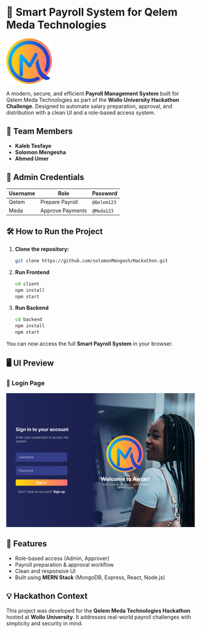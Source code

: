  
# 🚀 Smart Payroll System for Qelem Meda Technologies

![Qelem Meda Logo](assets/Qlogo.png)

A modern, secure, and efficient **Payroll Management System** built for Qelem Meda Technologies as part of the **Wollo University Hackathon Challenge**. Designed to automate salary preparation, approval, and distribution with a clean UI and a role-based access system.

## 👥 Team Members

- **Kaleb Tesfaye**  
- **Solomon Mengesha**  
- **Ahmed Umer**

## 🔐 Admin Credentials

| Username | Role                 | Password   |
|----------|----------------------|------------|
| Qelem    | Prepare Payroll      | `@Qelem123` |
| Meda     | Approve Payments     | `@Meda123` |

## 🛠️ How to Run the Project

1. **Clone the repository:**
   ```bash
   git clone https://github.com/solomonMengesh/Hackathon.git
   ```

2. **Run Frontend**
   ```bash
   cd client
   npm install
   npm start
   ```

3. **Run Backend**
   ```bash
   cd backend
   npm install
   npm start
   ```

You can now access the full **Smart Payroll System** in your browser.

## 🖥️ UI Preview

### 🔑 Login Page
![Login Page UI](assets/Login-Page.png)

## 📌 Features

- Role-based access (Admin, Approver)
- Payroll preparation & approval workflow
- Clean and responsive UI
- Built using **MERN Stack** (MongoDB, Express, React, Node.js)

## 💡 Hackathon Context    

This project was developed for the **Qelem Meda Technologies Hackathon** hosted at **Wollo University**. It addresses real-world payroll challenges with simplicity and security in mind.
